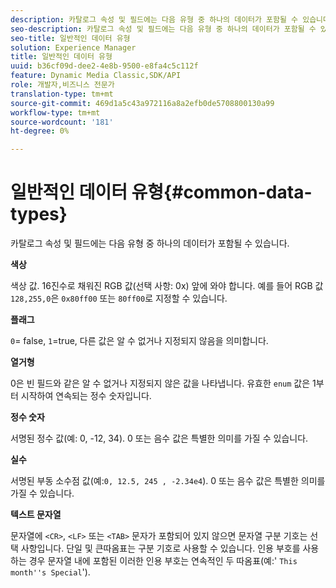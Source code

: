 ```yaml
---
description: 카탈로그 속성 및 필드에는 다음 유형 중 하나의 데이터가 포함될 수 있습니다.
seo-description: 카탈로그 속성 및 필드에는 다음 유형 중 하나의 데이터가 포함될 수 있습니다.
seo-title: 일반적인 데이터 유형
solution: Experience Manager
title: 일반적인 데이터 유형
uuid: b36cf09d-dee2-4e8b-9500-e8fa4c5c112f
feature: Dynamic Media Classic,SDK/API
role: 개발자,비즈니스 전문가
translation-type: tm+mt
source-git-commit: 469d1a5c43a972116a8a2efb0de5708800130a99
workflow-type: tm+mt
source-wordcount: '181'
ht-degree: 0%

---
```



# 일반적인 데이터 유형{#common-data-types}

카탈로그 속성 및 필드에는 다음 유형 중 하나의 데이터가 포함될 수 있습니다.

**색상**

색상 값. 16진수로 채워진 RGB 값(선택 사항: 0x) 앞에 와야 합니다. 예를 들어 RGB 값 `128,255,0`은 `0x80ff00` 또는 `80ff00`로 지정할 수 있습니다.

**플래그**

`0`= false,  `1`=true, 다른 값은 알 수 없거나 지정되지 않음을 의미합니다.

**열거형**

0은 빈 필드와 같은 알 수 없거나 지정되지 않은 값을 나타냅니다. 유효한 `enum` 값은 1부터 시작하여 연속되는 정수 숫자입니다.

**정수 숫자**

서명된 정수 값(예: 0, -12, 34). 0 또는 음수 값은 특별한 의미를 가질 수 있습니다.

**실수**

서명된 부동 소수점 값(예:`0, 12.5, 245 , -2.34e4`). 0 또는 음수 값은 특별한 의미를 가질 수 있습니다.

**텍스트 문자열**

문자열에 `<CR>`, `<LF>` 또는 `<TAB>` 문자가 포함되어 있지 않으면 문자열 구분 기호는 선택 사항입니다. 단일 및 큰따옴표는 구분 기호로 사용할 수 있습니다. 인용 부호를 사용하는 경우 문자열 내에 포함된 이러한 인용 부호는 연속적인 두 따옴표(예:&#39; `This month''s Special`&#39;).
